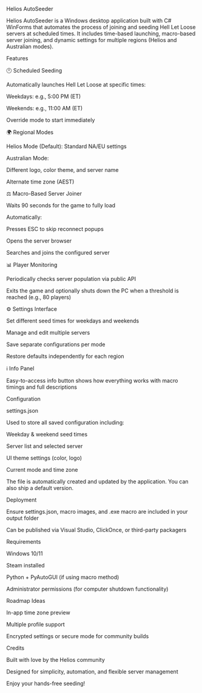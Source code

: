 ﻿Helios AutoSeeder

Helios AutoSeeder is a Windows desktop application built with C# WinForms that automates the process of joining and seeding Hell Let Loose servers at scheduled times. It includes time-based launching, macro-based server joining, and dynamic settings for multiple regions (Helios and Australian modes).

Features

🕛 Scheduled Seeding

Automatically launches Hell Let Loose at specific times:

Weekdays: e.g., 5:00 PM (ET)

Weekends: e.g., 11:00 AM (ET)

Override mode to start immediately

🌍 Regional Modes

Helios Mode (Default): Standard NA/EU settings

Australian Mode:

Different logo, color theme, and server name

Alternate time zone (AEST)

⚖️ Macro-Based Server Joiner

Waits 90 seconds for the game to fully load

Automatically:

Presses ESC to skip reconnect popups

Opens the server browser

Searches and joins the configured server

📊 Player Monitoring

Periodically checks server population via public API

Exits the game and optionally shuts down the PC when a threshold is reached (e.g., 80 players)

⚙️ Settings Interface

Set different seed times for weekdays and weekends

Manage and edit multiple servers

Save separate configurations per mode

Restore defaults independently for each region

ℹ️ Info Panel

Easy-to-access info button shows how everything works with macro timings and full descriptions

Configuration

settings.json

Used to store all saved configuration including:

Weekday & weekend seed times

Server list and selected server

UI theme settings (color, logo)

Current mode and time zone

The file is automatically created and updated by the application. You can also ship a default version.

Deployment

Ensure settings.json, macro images, and .exe macro are included in your output folder

Can be published via Visual Studio, ClickOnce, or third-party packagers

Requirements

Windows 10/11

Steam installed

Python + PyAutoGUI (if using macro method)

Administrator permissions (for computer shutdown functionality)

Roadmap Ideas

In-app time zone preview

Multiple profile support

Encrypted settings or secure mode for community builds

Credits

Built with love by the Helios community

Designed for simplicity, automation, and flexible server management

Enjoy your hands-free seeding!

